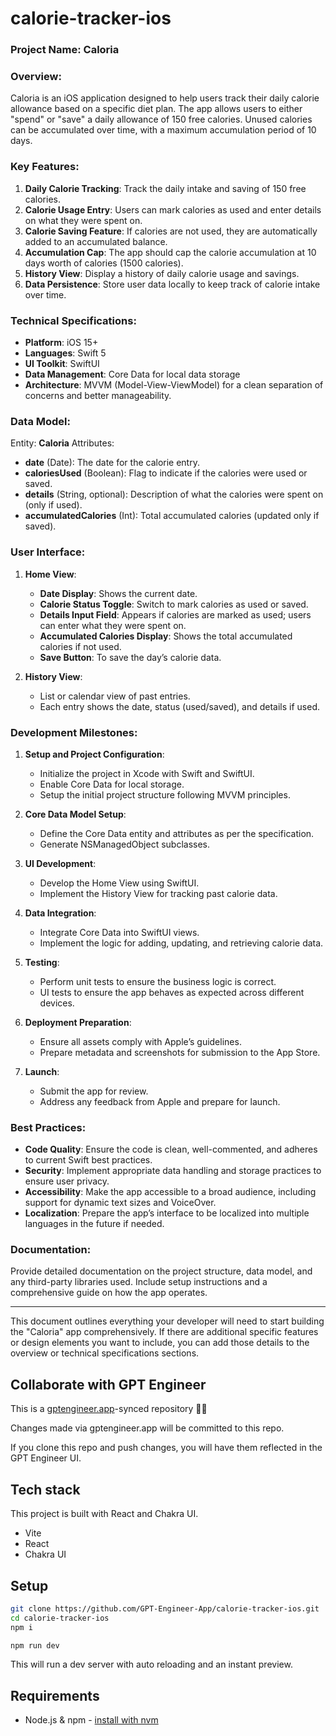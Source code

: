# calorie-tracker-ios


### Project Name: Caloria

### Overview:
Caloria is an iOS application designed to help users track their daily calorie allowance based on a specific diet plan. The app allows users to either "spend" or "save" a daily allowance of 150 free calories. Unused calories can be accumulated over time, with a maximum accumulation period of 10 days.

### Key Features:
1. **Daily Calorie Tracking**: Track the daily intake and saving of 150 free calories.
2. **Calorie Usage Entry**: Users can mark calories as used and enter details on what they were spent on.
3. **Calorie Saving Feature**: If calories are not used, they are automatically added to an accumulated balance.
4. **Accumulation Cap**: The app should cap the calorie accumulation at 10 days worth of calories (1500 calories).
5. **History View**: Display a history of daily calorie usage and savings.
6. **Data Persistence**: Store user data locally to keep track of calorie intake over time.

### Technical Specifications:
- **Platform**: iOS 15+
- **Languages**: Swift 5
- **UI Toolkit**: SwiftUI
- **Data Management**: Core Data for local data storage
- **Architecture**: MVVM (Model-View-ViewModel) for a clean separation of concerns and better manageability.

### Data Model:
Entity: **Caloria**
Attributes:
- **date** (Date): The date for the calorie entry.
- **caloriesUsed** (Boolean): Flag to indicate if the calories were used or saved.
- **details** (String, optional): Description of what the calories were spent on (only if used).
- **accumulatedCalories** (Int): Total accumulated calories (updated only if saved).

### User Interface:
1. **Home View**:
    - **Date Display**: Shows the current date.
    - **Calorie Status Toggle**: Switch to mark calories as used or saved.
    - **Details Input Field**: Appears if calories are marked as used; users can enter what they were spent on.
    - **Accumulated Calories Display**: Shows the total accumulated calories if not used.
    - **Save Button**: To save the day’s calorie data.

2. **History View**:
    - List or calendar view of past entries.
    - Each entry shows the date, status (used/saved), and details if used.

### Development Milestones:
1. **Setup and Project Configuration**:
    - Initialize the project in Xcode with Swift and SwiftUI.
    - Enable Core Data for local storage.
    - Setup the initial project structure following MVVM principles.

2. **Core Data Model Setup**:
    - Define the Core Data entity and attributes as per the specification.
    - Generate NSManagedObject subclasses.

3. **UI Development**:
    - Develop the Home View using SwiftUI.
    - Implement the History View for tracking past calorie data.

4. **Data Integration**:
    - Integrate Core Data into SwiftUI views.
    - Implement the logic for adding, updating, and retrieving calorie data.

5. **Testing**:
    - Perform unit tests to ensure the business logic is correct.
    - UI tests to ensure the app behaves as expected across different devices.

6. **Deployment Preparation**:
    - Ensure all assets comply with Apple’s guidelines.
    - Prepare metadata and screenshots for submission to the App Store.

7. **Launch**:
    - Submit the app for review.
    - Address any feedback from Apple and prepare for launch.

### Best Practices:
- **Code Quality**: Ensure the code is clean, well-commented, and adheres to current Swift best practices.
- **Security**: Implement appropriate data handling and storage practices to ensure user privacy.
- **Accessibility**: Make the app accessible to a broad audience, including support for dynamic text sizes and VoiceOver.
- **Localization**: Prepare the app’s interface to be localized into multiple languages in the future if needed.

### Documentation:
Provide detailed documentation on the project structure, data model, and any third-party libraries used. Include setup instructions and a comprehensive guide on how the app operates.

---

This document outlines everything your developer will need to start building the "Caloria" app comprehensively. If there are additional specific features or design elements you want to include, you can add those details to the overview or technical specifications sections.

## Collaborate with GPT Engineer

This is a [gptengineer.app](https://gptengineer.app)-synced repository 🌟🤖

Changes made via gptengineer.app will be committed to this repo.

If you clone this repo and push changes, you will have them reflected in the GPT Engineer UI.

## Tech stack

This project is built with React and Chakra UI.

- Vite
- React
- Chakra UI

## Setup

```sh
git clone https://github.com/GPT-Engineer-App/calorie-tracker-ios.git
cd calorie-tracker-ios
npm i
```

```sh
npm run dev
```

This will run a dev server with auto reloading and an instant preview.

## Requirements

- Node.js & npm - [install with nvm](https://github.com/nvm-sh/nvm#installing-and-updating)
